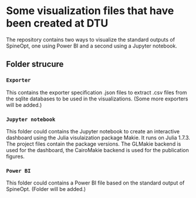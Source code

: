 # Some visualization files that have been created at DTU

The repository contains two ways to visualize the standard outputs of SpineOpt, one using Power BI and a second using a Jupyter notebook.


## Folder strucure

### `Exporter`

This contains the exporter specification .json files to extract .csv files from the sqlite databases to be used in the visualizations.
(Some more exporters will be added.)


### `Jupyter notebook`

This folder could contains the Jupyter notebook to create an interactive dashboard using the Julia visulaization package Makie. It runs on Julia 1.7.3. The project files contain the package versions. The GLMakie backend is used for the dashboard, the CairoMakie backend is used for the publication figures.

### `Power BI`

This folder could contains a Power BI file based on the standard output of SpineOpt.
(Folder will be added.)

